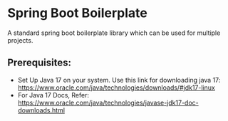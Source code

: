 # Spring Boot Boilerplate
A standard spring boot boilerplate library which can be used for multiple projects.

 ## Prerequisites:
 * Set Up Java 17 on your system. Use this link for downloading java 17: https://www.oracle.com/java/technologies/downloads/#jdk17-linux
 * For Java 17 Docs, Refer: https://www.oracle.com/java/technologies/javase-jdk17-doc-downloads.html
